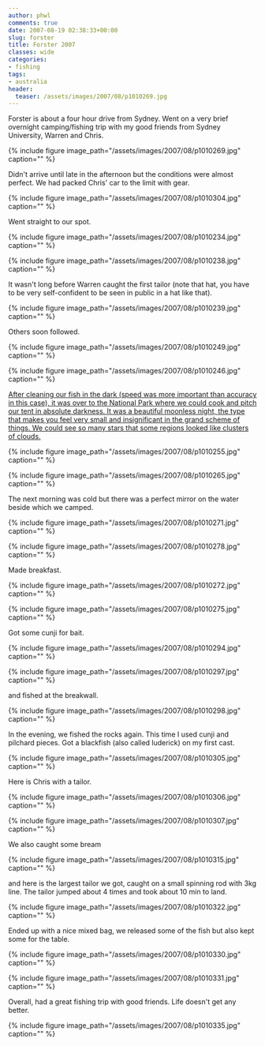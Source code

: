 ```yaml
---
author: phwl
comments: true
date: 2007-08-19 02:38:33+00:00
slug: forster
title: Forster 2007
classes: wide
categories:
- fishing
tags:
- australia
header:
  teaser: /assets/images/2007/08/p1010269.jpg
---
```


Forster is about a four hour drive from Sydney. Went on a very brief overnight camping/fishing trip with my good friends from Sydney University, Warren and Chris.

{% include figure image_path="/assets/images/2007/08/p1010269.jpg" caption="" %}

Didn't arrive until late in the afternoon but the conditions were almost perfect. We had packed Chris' car to the limit with gear.

{% include figure image_path="/assets/images/2007/08/p1010304.jpg" caption="" %}

Went straight to our spot.

{% include figure image_path="/assets/images/2007/08/p1010234.jpg" caption="" %}



{% include figure image_path="/assets/images/2007/08/p1010238.jpg" caption="" %}

It wasn't long before Warren caught the first tailor (note that hat, you have to be very self-confident to be seen in public in a hat like that).

{% include figure image_path="/assets/images/2007/08/p1010239.jpg" caption="" %}



Others soon followed.

{% include figure image_path="/assets/images/2007/08/p1010249.jpg" caption="" %}



{% include figure image_path="/assets/images/2007/08/p1010246.jpg" caption="" %}

[After cleaning our fish in the dark (speed was more important than accuracy in this case), it was over to the National Park where we could cook and pitch our tent in absolute darkness. It was a beautiful moonless night, the type that makes you feel very small and insignificant in the grand scheme of things. We could see so many stars that some regions looked like clusters of clouds.](/assets/images/2007/08/p1010322.jpg)

{% include figure image_path="/assets/images/2007/08/p1010255.jpg" caption="" %}

{% include figure image_path="/assets/images/2007/08/p1010265.jpg" caption="" %}

The next morning was cold but there was a perfect mirror on the water beside which we camped.

{% include figure image_path="/assets/images/2007/08/p1010271.jpg" caption="" %}

{% include figure image_path="/assets/images/2007/08/p1010278.jpg" caption="" %}

Made breakfast.

{% include figure image_path="/assets/images/2007/08/p1010272.jpg" caption="" %}

{% include figure image_path="/assets/images/2007/08/p1010275.jpg" caption="" %}

Got some cunji for bait.

{% include figure image_path="/assets/images/2007/08/p1010294.jpg" caption="" %}

{% include figure image_path="/assets/images/2007/08/p1010297.jpg" caption="" %}

and fished at the breakwall.

{% include figure image_path="/assets/images/2007/08/p1010298.jpg" caption="" %}

In the evening, we fished the rocks again. This time I used cunji and pilchard pieces. Got a blackfish (also called luderick) on my first cast.

{% include figure image_path="/assets/images/2007/08/p1010305.jpg" caption="" %}

Here is Chris with a tailor.

{% include figure image_path="/assets/images/2007/08/p1010306.jpg" caption="" %}

{% include figure image_path="/assets/images/2007/08/p1010307.jpg" caption="" %}

We also caught some bream

{% include figure image_path="/assets/images/2007/08/p1010315.jpg" caption="" %}

and here is the largest tailor we got, caught on a small spinning rod with 3kg line. The tailor jumped about 4 times and took about 10 min to land.



{% include figure image_path="/assets/images/2007/08/p1010322.jpg" caption="" %}

Ended up with a nice mixed bag, we released some of the fish but also kept some for the table.

{% include figure image_path="/assets/images/2007/08/p1010330.jpg" caption="" %}

{% include figure image_path="/assets/images/2007/08/p1010331.jpg" caption="" %}

Overall, had a great fishing trip with good friends. Life doesn't get any better.

{% include figure image_path="/assets/images/2007/08/p1010335.jpg" caption="" %}
